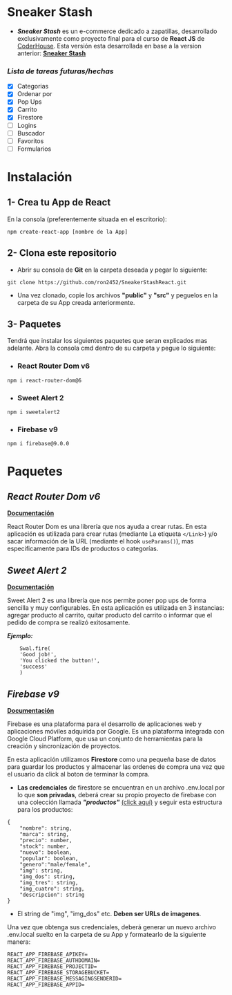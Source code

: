 # **Sneaker Stash**

* ***Sneaker Stash*** es un e-commerce dedicado a zapatillas, desarrollado exclusivamente como proyecto final para el curso de **React JS** de [CoderHouse](https://www.coderhouse.com/). Esta versión esta desarrollada en base a la version anterior: **[Sneaker Stash](https://ron2452.github.io/SneakerStash/)**

### *Lista de tareas futuras/hechas*

* [x] Categorias
* [x] Ordenar por
* [x] Pop Ups
* [x] Carrito
* [x] Firestore
* [ ] Logins
* [ ] Buscador
* [ ] Favoritos
* [ ] Formularios

# **Instalación**

## 1- Crea tu App de React

En la consola (preferentemente situada en el escritorio):

`npm create-react-app [nombre de la App]`

## 2- Clona este repositorio

* Abrir su consola de **Git** en la carpeta deseada y pegar lo siguiente:

 `git clone https://github.com/ron2452/SneakerStashReact.git`

* Una vez clonado, copie los archivos **"public"** y **"src"** y peguelos en la carpeta de su App creada anteriormente.

## 3- Paquetes

Tendrá que instalar los siguientes paquetes que seran explicados mas adelante. Abra la consola cmd dentro de su carpeta y pegue lo siguiente:

* ### React Router Dom v6

`npm i react-router-dom@6`

* ### Sweet Alert 2

`npm i sweetalert2`

* ### Firebase v9

`npm i firebase@9.0.0`

# **Paquetes**

## *React Router Dom v6*

[**Documentación**](https://reactrouterdotcom.fly.dev/docs/en/v6/getting-started/overview)

React Router Dom es una librería que nos ayuda a crear rutas. En esta aplicación es utilizada para crear rutas (mediante La etiqueta `</Link>`) y/o sacar información de la URL (mediante el hook `useParams()`), mas especificamente para IDs de productos o categorías.

## *Sweet Alert 2*

[**Documentación**](https://sweetalert2.github.io/#examples)

Sweet Alert 2 es una librería que nos permite poner pop ups de forma sencilla y muy configurables. En esta aplicación es utilizada en 3 instancias: agregar producto al carrito, quitar producto del carrito o informar que el pedido de compra se realizó exitosamente.

***Ejemplo:***

```
    Swal.fire(
    'Good job!',
    'You clicked the button!',
    'success'
    )
```

## *Firebase v9*

[**Documentación**](https://firebase.google.com/docs/reference/js/firestore_?authuser=0)

Firebase es una plataforma para el desarrollo de aplicaciones web y aplicaciones móviles adquirida por Google. Es una plataforma integrada con Google Cloud Platform, que usa un conjunto de herramientas para la creación y sincronización de proyectos.

En esta aplicación utilizamos **Firestore** como una pequeña base de datos para guardar los productos y almacenar las ordenes de compra una vez que el usuario da click al boton de terminar la compra.

* **Las credenciales** de firestore se encuentran en un archivo .env.local por lo que **son privadas**, deberá crear su propio proyecto de firebase con una colección llamada ***"productos"*** [(click aquí)](https://console.firebase.google.com/) y seguir esta estructura para los productos:

```
{
    "nombre": string,
    "marca": string,
    "precio": number,
    "stock": number,
    "nuevo": boolean,
    "popular": boolean,
    "genero":"male/female",
    "img": string,
    "img_dos": string,
    "img_tres": string,
    "img_cuatro": string,
    "descripcion": string
}
```

* El string de "img", "img_dos" etc. **Deben ser URLs de imagenes**.

Una vez que obtenga sus credenciales, deberá generar un nuevo archivo .env.local suelto en la carpeta de su App y formatearlo de la siguiente manera:

```
REACT_APP_FIREBASE_APIKEY=
REACT_APP_FIREBASE_AUTHDOMAIN=
REACT_APP_FIREBASE_PROJECTID=
REACT_APP_FIREBASE_STORAGEBUCKET=
REACT_APP_FIREBASE_MESSAGINGSENDERID=
REACT_APP_FIREBASE_APPID=
```
